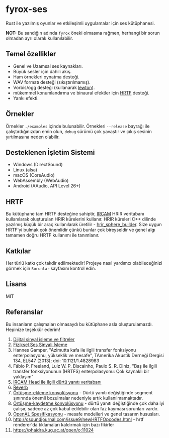 # fyrox-ses

Rust ile yazılmış oyunlar ve etkileşimli uygulamalar için ses kütüphanesi.

**NOT:** Bu sandığın adında `fyrox` öneki olmasına rağmen, herhangi bir sorun olmadan ayrı olarak kullanılabilir.

## Temel özellikler

- Genel ve Uzamsal ses kaynakları.
- Büyük sesler için dahili akış.
- Ham örnekleri oynatma desteği.
- WAV formatı desteği (sıkıştırılmamış).
- Vorbis/ogg desteği (kullanarak [lewton](https://crates.io/crates/lewton)).
- mükemmel konumlandırma ve binaural efektler için [HRTF](https://en.wikipedia.org/wiki/Head-related_transfer_function) desteği.
- Yankı efekti.

## Örnekler

Örnekler `./examples` içinde bulunabilir. Örnekleri `--release` bayrağı ile çalıştırdığınızdan emin olun, `debug` sürümü çok yavaştır ve çıkış sesinin yırtılmasına neden olabilir.

## Desteklenen İşletim Sistemi

- Windows (DirectSound)
- Linux (alsa)
- macOS (CoreAudio)
- WebAssembly (WebAudio)
- Android (AAudio, API Level 26+)

## HRTF

Bu kütüphane tam HRTF desteğine sahiptir, [IRCAM](http://recherche.ircam.fr/equipes/salles/listen/) HRIR veritabanı kullanılarak oluşturulan HRIR kürelerini kullanır. HRIR küreleri C++ dilinde yazılmış küçük bir araç kullanılarak üretilir - [hrir_sphere_builder](https://github.com/mrDIMAS/hrir_sphere_builder). Size uygun HRTF'yi bulmak çok önemlidir çünkü bunlar çok bireyseldir ve genel algı tamamen doğru HRTF kullanımı ile tanımlanır.

## Katkılar

Her türlü katkı çok takdir edilmektedir! Projeye nasıl yardımcı olabileceğinizi görmek için `Sorunlar` sayfasını kontrol edin.

## Lisans

MIT

## Referanslar

Bu insanların çalışmaları olmasaydı bu kütüphane asla oluşturulamazdı. Hepinize teşekkür ederim!

1. [Dijital sinyal işleme ve filtreler](https://ccrma.stanford.edu/~jos/filters/)
2. [Fiziksel Ses Sinyali İşleme](https://ccrma.stanford.edu/~jos/pasp/)
3. Hannes Gamper, "Azimutta kafa ile ilgili transfer fonksiyonu enterpolasyonu, yükseklik ve mesafe", TAmerika Akustik Derneği Dergisi 134, EL547 (2013); doi: 10.1121/1.4828983
4. Fábio P. Freeland, Luiz W. P. Biscainho, Paulo S. R. Diniz, "Baş ile ilgili transfer fonksiyonunun (HRTFS) enterpolasyonu: Çok kaynaklı bir yaklaşım"
5. [IRCAM Head ile ilgili dürtü yanıtı veritabanı](http://recherche.ircam.fr/equipes/salles/listen/)
6. [Reverb](https://ccrma.stanford.edu/~jos/pasp/Freeverb.html)
7. [Örtüşme-ekleme konvolüsyonu](https://en.wikipedia.org/wiki/Overlap%E2%80%93add_method) - Dürtü yanıtı değiştiğinde segment sınırında önemli bozulmalar nedeniyle artık kullanılmamaktadır.
8. [Örtüşme-kaydetme konvolüsyonu](https://dsp-nbsphinx.readthedocs.io/en/nbsphinx-experiment/nonrecursive_filters/segmented_convolution.html) - dürtü yanıtı değiştiğinde çok daha iyi çalışır, sadece az çok kabul edilebilir olan faz kayması sorunları vardır.
9. [OpenAL Spesifikasyonu](https://www.openal.org/documentation/openal-1.1-specification.pdf) - mesafe modelleri ve genel tasarım hususları.
10. http://csoundjournal.com/issue9/newHRTFOpcodes.html - hrtf renderer'da tıklamaları kaldırmak için bazı fikirler
11. https://phaidra.kug.ac.at/open/o:11024
